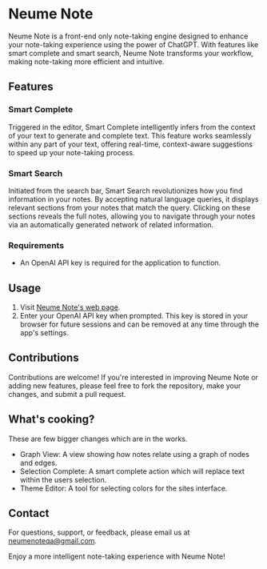 # Neume Note

Neume Note is a front-end only note-taking engine designed to enhance your note-taking experience using the power of ChatGPT. With features like smart complete and smart search, Neume Note transforms your workflow, making note-taking more efficient and intuitive.



## Features

### Smart Complete
Triggered in the editor, Smart Complete intelligently infers from the context of your text to generate and complete text. This feature works seamlessly within any part of your text, offering real-time, context-aware suggestions to speed up your note-taking process.

### Smart Search
Initiated from the search bar, Smart Search revolutionizes how you find information in your notes. By accepting natural language queries, it displays relevant sections from your notes that match the query. Clicking on these sections reveals the full notes, allowing you to navigate through your notes via an automatically generated network of related information.

### Requirements

- An OpenAI API key is required for the application to function.

## Usage

1. Visit [Neume Note's web page](https://andarmanik.github.io/NeumeNoteJAM/).
2. Enter your OpenAI API key when prompted. This key is stored in your browser for future sessions and can be removed at any time through the app's settings.


## Contributions

Contributions are welcome! If you're interested in improving Neume Note or adding new features, please feel free to fork the repository, make your changes, and submit a pull request.

## What's cooking?
These are few bigger changes which are in the works.
- Graph View: A view showing how notes relate using a graph of nodes and edges.
- Selection Complete: A smart complete action which will replace text within the users selection.
- Theme Editor: A tool for selecting colors for the sites interface.

## Contact

For questions, support, or feedback, please email us at neumenoteqa@gmail.com.

Enjoy a more intelligent note-taking experience with Neume Note!
